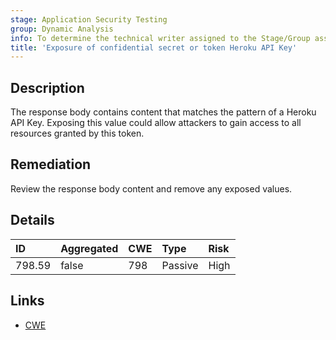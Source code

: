 ```yaml
---
stage: Application Security Testing
group: Dynamic Analysis
info: To determine the technical writer assigned to the Stage/Group associated with this page, see https://handbook.gitlab.com/handbook/product/ux/technical-writing/#assignments
title: 'Exposure of confidential secret or token Heroku API Key'
---
```


## Description

The response body contains content that matches the pattern of a Heroku API Key.
Exposing this value could allow attackers to gain access to all resources granted by this token.

## Remediation

Review the response body content and remove any exposed values.

## Details

| ID | Aggregated | CWE | Type | Risk |
|:---|:-----------|:----|:-----|:-----|
| 798.59 | false | 798 | Passive | High |

## Links

- [CWE](https://cwe.mitre.org/data/definitions/798.html)
